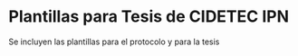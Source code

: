 # Plantillas para Tesis de CIDETEC IPN

Se incluyen las plantillas para el protocolo y para la tesis


